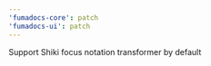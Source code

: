 ```yaml
---
'fumadocs-core': patch
'fumadocs-ui': patch
---
```


Support Shiki focus notation transformer by default
